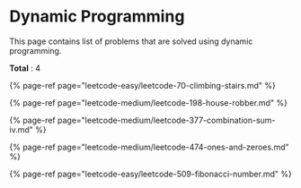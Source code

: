 # Dynamic Programming

This page contains list of problems that are solved using dynamic programming.

**Total** : 4

{% page-ref page="leetcode-easy/leetcode-70-climbing-stairs.md" %}

{% page-ref page="leetcode-medium/leetcode-198-house-robber.md" %}

{% page-ref page="leetcode-medium/leetcode-377-combination-sum-iv.md" %}

{% page-ref page="leetcode-medium/leetcode-474-ones-and-zeroes.md" %}

{% page-ref page="leetcode-easy/leetcode-509-fibonacci-number.md" %}





